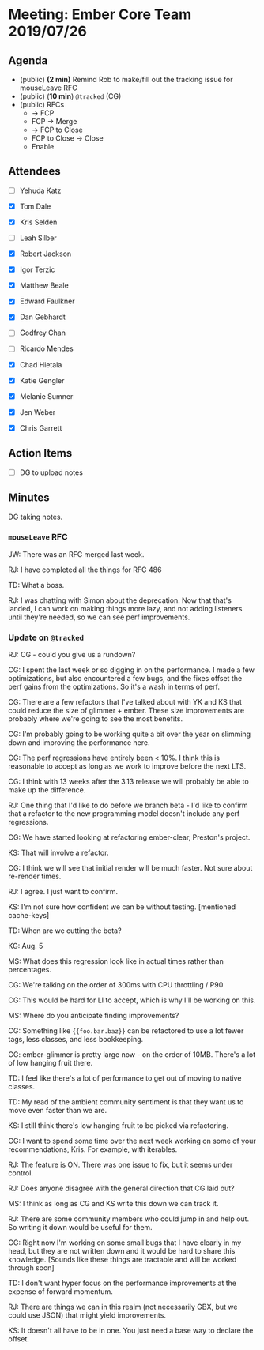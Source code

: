 # Meeting: Ember Core Team 2019/07/26

## Agenda

- (public) **(2 min)** Remind Rob to make/fill out the tracking issue for mouseLeave RFC
- (public) (**10 min**) `@tracked` (CG)
- (public) RFCs
  - → FCP
  - FCP → Merge
  - → FCP to Close
  - FCP to Close → Close
  - Enable

## Attendees

- [ ] Yehuda Katz
- [x] Tom Dale
- [x] Kris Selden
- [ ] Leah Silber
- [x] Robert Jackson
- [x] Igor Terzic
- [x] Matthew Beale
- [x] Edward Faulkner

- [x] Dan Gebhardt
- [ ] Godfrey Chan
- [ ] Ricardo Mendes
- [x] Chad Hietala
- [x] Katie Gengler
- [x] Melanie Sumner
- [x] Jen Weber
- [x] Chris Garrett

## Action Items

- [ ] DG to upload notes

## Minutes

DG taking notes.

### `mouseLeave` RFC

JW: There was an RFC merged last week.

RJ: I have completed all the things for RFC 486

TD: What a boss.

RJ: I was chatting with Simon about the deprecation. Now that that's landed, I can work on making things more lazy, and not adding listeners until they're needed, so we can see perf improvements.

### Update on `@tracked`

RJ: CG - could you give us a rundown?

CG: I spent the last week or so digging in on the performance. I made a few optimizations, but also encountered a few bugs, and the fixes offset the perf gains from the optimizations. So it's a wash in terms of perf.

CG: There are a few refactors that I've talked about with YK and KS that could reduce the size of glimmer + ember. These size improvements are probably where we're going to see the most benefits.

CG: I'm probably going to be working quite a bit over the year on slimming down and improving the performance here.

CG: The perf regressions have entirely been < 10%. I think this is reasonable to accept as long as we work to improve before the next LTS.

CG: I think with 13 weeks after the 3.13 release we will probably be able to make up the difference.

RJ: One thing that I'd like to do before we branch beta - I'd like to confirm that a refactor to the new programming model doesn't include any perf regressions.

CG: We have started looking at refactoring ember-clear, Preston's project.

KS: That will involve a refactor.

CG: I think we will see that initial render will be much faster. Not sure about re-render times.

RJ: I agree. I just want to confirm.

KS: I'm not sure how confident we can be without testing. [mentioned cache-keys]

TD: When are we cutting the beta?

KG: Aug. 5

MS: What does this regression look like in actual times rather than percentages.

CG: We're talking on the order of 300ms with CPU throttling / P90

CG: This would be hard for LI to accept, which is why I'll be working on this.

MS: Where do you anticipate finding improvements?

CG: Something like `{{foo.bar.baz}}` can be refactored to use a lot fewer tags, less classes, and less bookkeeping.

CG: ember-glimmer is pretty large now - on the order of 10MB. There's a lot of low hanging fruit there.

TD: I feel like there's a lot of performance to get out of moving to native classes.

TD: My read of the ambient community sentiment is that they want us to move even faster than we are.

KS: I still think there's low hanging fruit to be picked via refactoring.

CG: I want to spend some time over the next week working on some of your recommendations, Kris. For example, with iterables.

RJ: The feature is ON. There was one issue to fix, but it seems under control.

RJ: Does anyone disagree with the general direction that CG laid out?

MS: I think as long as CG and KS write this down we can track it.

RJ: There are some community members who could jump in and help out. So writing it down would be useful for them.

CG: Right now I'm working on some small bugs that I have clearly in my head, but they are not written down and it would be hard to share this knowledge. [Sounds like these things are tractable and will be worked through soon]

TD: I don't want hyper focus on the performance improvements at the expense of forward momentum.

RJ: There are things we can in this realm (not necessarily GBX, but we could use JSON) that might yield improvements.

KS: It doesn't all have to be in one. You just need a base way to declare the offset.
